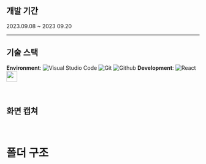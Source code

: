 ## **개발 기간**

2023.09.08 ~ 2023 09.20

---

## **기술 스택**

**Environment**:
![Visual Studio Code](https://img.shields.io/badge/Visual%20Studio%20Code-007ACC?style=for-the-badge&logo=Visual%20Studio%20Code&logoColor=white)
![Git](https://img.shields.io/badge/Git-F05032?style=for-the-badge&logo=Git&logoColor=white)
![Github](https://img.shields.io/badge/GitHub-181717?style=for-the-badge&logo=GitHub&logoColor=white)
**Development**:
![React](https://img.shields.io/badge/React-20232A?style=for-the-badge&logo=react&logoColor=61DAFB)
<img src="https://img.shields.io/badge/styled_components-DB7093?style=flat-square&logo=styled-components&logoColor=white" height="28px"/>

<br/>

## **화면 캡쳐**

<br/>

# **폴더 구조**
